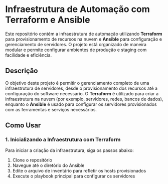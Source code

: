 # Infraestrutura de Automação com Terraform e Ansible

Este repositório contém a infraestrutura de automação utilizando **Terraform** para provisionamento de recursos na nuvem e **Ansible** para configuração e gerenciamento de servidores. O projeto está organizado de maneira modular e permite configurar ambientes de produção e staging com facilidade e eficiência.

## Descrição

O objetivo deste projeto é permitir o gerenciamento completo de uma infraestrutura de servidores, desde o provisionamento dos recursos até a configuração do software necessário. O **Terraform** é utilizado para criar a infraestrutura na nuvem (por exemplo, servidores, redes, bancos de dados), enquanto o **Ansible** é usado para configurar os servidores provisionados com as ferramentas e serviços necessários.

## Como Usar

### 1. Inicializando a Infraestrutura com Terraform

Para iniciar a criação da infraestrutura, siga os passos abaixo:

1. Clone o repositório
2. Navegue até o diretório do Ansible
3. Edite o arquivo de inventário para refletir os hosts provisionados
4. Execute o playbook principal para configurar os servidores

